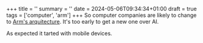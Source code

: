 +++
title = ''
summary = ''
date = 2024-05-06T09:34:34+01:00
draft = true
tags = ['computer', 'arm']
+++
So computer companies are likely to change to [Arm's arquitecture](https://www.cnbc.com/2023/11/09/how-arm-gained-chip-dominance-with-apple-nvidia-amazon-and-qualcomm.html). It's too early to get a new one over AI.

As expected it tarted with mobile devices.
